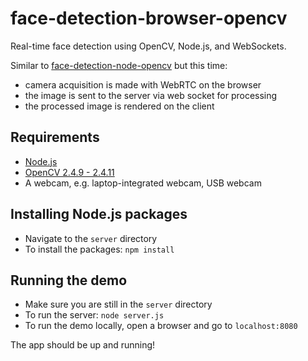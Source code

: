 # face-detection-browser-opencv

Real-time face detection using OpenCV, Node.js, and WebSockets.

Similar to [face-detection-node-opencv](https://github.com/claudiopetrini/face-detection-node-opencv) but this time:

- camera acquisition is made with WebRTC on the browser
- the image is sent to the server via web socket for processing
- the processed image is rendered on the client

## Requirements

* [Node.js](http://nodejs.org/)
* [OpenCV 2.4.9 - 2.4.11](http://opencv.org/)
* A webcam, e.g. laptop-integrated webcam, USB webcam

## Installing Node.js packages

* Navigate to the `server` directory
* To install the packages: `npm install`

## Running the demo

* Make sure you are still in the `server` directory
* To run the server: `node server.js`
* To run the demo locally, open a browser and go to `localhost:8080`

The app should be up and running!
